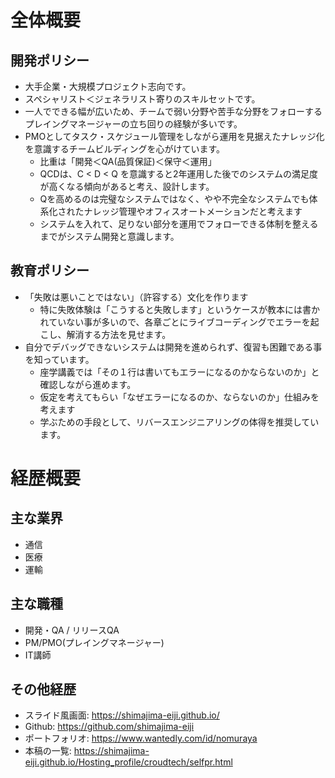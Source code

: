 # 全体概要
## 開発ポリシー
- 大手企業・大規模プロジェクト志向です。
- スペシャリスト＜ジェネラリスト寄りのスキルセットです。
- 一人でできる幅が広いため、チームで弱い分野や苦手な分野をフォローするプレイングマネージャーの立ち回りの経験が多いです。
- PMOとしてタスク・スケジュール管理をしながら運用を見据えたナレッジ化を意識するチームビルディングを心がけています。
  - 比重は「開発＜QA(品質保証)＜保守＜運用」
  - QCDは、C < D < Q を意識すると2年運用した後でのシステムの満足度が高くなる傾向があると考え、設計します。
  - Qを高めるのは完璧なシステムではなく、やや不完全なシステムでも体系化されたナレッジ管理やオフィスオートメーションだと考えます
  - システムを入れて、足りない部分を運用でフォローできる体制を整えるまでがシステム開発と意識します。

## 教育ポリシー
- 「失敗は悪いことではない」（許容する）文化を作ります
  - 特に失敗体験は「こうすると失敗します」というケースが教本には書かれていない事が多いので、各章ごとにライブコーディングでエラーを起こし、解消する方法を見せます。
- 自分でデバッグできないシステムは開発を進められず、復習も困難である事を知っています。
  - 座学講義では「その１行は書いてもエラーになるのかならないのか」と確認しながら進めます。
  - 仮定を考えてもらい「なぜエラーになるのか、ならないのか」仕組みを考えます
  - 学ぶための手段として、リバースエンジニアリングの体得を推奨しています。

# 経歴概要
## 主な業界
- 通信
- 医療
- 運輸

## 主な職種
- 開発・QA / リリースQA
- PM/PMO(プレイングマネージャー)
- IT講師

## その他経歴
- スライド風画面: https://shimajima-eiji.github.io/
- Github: https://github.com/shimajima-eiji
- ポートフォリオ: https://www.wantedly.com/id/nomuraya
- 本稿の一覧: https://shimajima-eiji.github.io/Hosting_profile/croudtech/selfpr.html